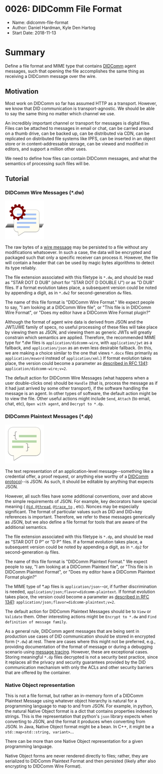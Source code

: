 # 0026: DIDComm File Format
- Name: didcomm-file-format
- Author: Daniel Hardman, Kyle Den Hartog
- Start Date: 2018-11-13


# Summary
[summary]: #summary

Define a file format and MIME type that contains [DIDComm](
 https://github.com/hyperledger/indy-hipe/blob/b0708395fd1669df33a9619efa7770a20c97006e/text/0003-did-comm/README.md)
agent messages, such
that opening the file accomplishes the same thing as receiving a DIDComm
message over the wire.

## Motivation
[motivation]: #motivation

Most work on DIDComm so far has assumed HTTP as a transport. However, we know
that DID communication is transport-agnostic. We should be able to
say the same thing no matter which channel we use.

An incredibly important channel or transport for messages is digital files. Files
can be attached to messages in email or chat, can be carried around on a thumb
drive, can be backed up, can be distributed via CDN, can be replicated on
distributed file systems like IPFS, can be inserted in an object store or
in content-addressable storage, can be viewed and modified in editors, and
support a million other uses.

We need to define how files can contain DIDComm messages, and what the
semantics of processing such files will be.

## Tutorial
[tutorial]: #tutorial

### DIDComm Wire Messages (*.dw)

[![aw icon](aw-small.png)](aw-big.png)

The raw bytes of a [wire message](https://github.com/hyperledger/indy-hipe/blob/master/text/0028-wire-message-format/README.md) may be persisted to a file
without any modifications whatsoever. In such a case, the data will be encrypted
and packaged such that only a specific receiver can process it. However, the file will
contain a header that can be used by magic bytes algorithms to detect its type reliably.

The file extension associated with this filetype is `*.dw`, and should be read as
"STAR DOT D DUB" (short for "STAR DOT D DOUBLE U") or as "D DUB" files.
If a format evolution takes place, a subsequent version could be
noted by appending a digit, as in `*.dw2` for second-generation `dw` files.

The name of this file format is "DIDComm Wire Format." We expect people to say,
"I am looking at a DIDComm Wire file", or "This file is in DIDComm Wire Format", or
"Does my editor have a DIDComm Wire Format plugin?"

Although the format of agent wire data is derived from JSON and the JWT/JWE family
of specs, no useful processing of these files will take place by viewing them as
JSON, and viewing them as generic JWTs will greatly constrain which semantics are
applied. Therefore, the recommended MIME type for *.dw files is
`application/didcomm-wire`, with `application/jwt` as a fallback, and
`application/json` as an even less desirable fallback. (In this, we are making
a choice similar to the one that views `*.docx` files primarily as 
`application/msword` instead of `application/xml`.) If format evolution takes
place, the version could become a parameter as [described in RFC 1341](https://www.w3.org/Protocols/rfc1341/4_Content-Type.html):
`application/didcomm-wire;v=2`.

The default action for DIDComm Wire Messages (what happens when a user double-clicks one)
should be `Handle` (that is, process the message as if it had just arrived by some other transport),
if the software handling the message is an agent. In other types of software,
the default action might be to view the file. Other useful actions might include
`Send`, `Attach` (to email, chat, etc), `Open with agent`, and `Decrypt to *.dp`.

### DIDComm Plaintext Messages (*.dp)

[![ap icon](ap-small.png)](ap-big.png)

The text representation of an application-level message--something like a credential
offer, a proof request, or anything else worthy of a [DIDComm protocol](
https://github.com/hyperledger/indy-hipe/blob/f12c422213b19e4181cdd288671afe2218f82e2c/text/protocols/README.md)--is
JSON. As such, it should be editable by anything that expects JSON.

However, all such files have some additional conventions, over and above the simple
requirements of JSON. For example, key decorators have special meaning (
[`@id`, `@thread`](https://github.com/hyperledger/indy-hipe/blob/613ed302bec4dcc62ed6fab1f3a38ce59a96ca3e/text/message-threading/README.md),
[`@trace_to`](https://github.com/hyperledger/indy-hipe/blob/996adb82e61ab63b37a56254b92f57100ff8c8d9/text/message-tracing/README.md)
, etc). Nonces may be especially significant. The format of particular values
such as DID and DID+key references is important. Therefore, we refer to these messages
generically as JSON, but we also define a file
format for tools that are aware of the additional semantics.

The file extension associated with this filetype is `*.dp`, and should be read as
"STAR DOT D P" or "D P" files. If a format evolution takes place, a subsequent version could be
noted by appending a digit, as in `*.dp2` for second-generation `dp` files.

The name of this file format is "DIDComm Plaintext Format." We expect people to say,
"I am looking at a DIDComm Plaintext file", or "This file is in DIDComm Plaintext Format", or
"Does my editor have a DIDComm Plaintext Format plugin?"

The MIME type of *.ap files is `application/json`--or, if further discrimination is needed,
`application/json;flavor=didcomm-plaintext`. If format evolution takes place, the version could
become a parameter as [described in RFC 1341](https://www.w3.org/Protocols/rfc1341/4_Content-Type.html):
`application/json;flavor=didcomm-plaintext;v=2`.

The default action for DIDComm Plaintext Messages should be to
`View` or `Validate` them. Other interesting actions might be `Encrypt to *.dw`
and `Find definition of message family`.

As a general rule, DIDComm agent messages that are being sent in production use cases of DID communication should be stored 
in encrypted form (`*.dw`) at rest. There are cases where this might not be preferred, e.g., providing documentation of the 
format of message or during a debugging scenario using
[message tracing]((https://github.com/hyperledger/indy-hipe/blob/996adb82e61ab63b37a56254b92f57100ff8c8d9/text/message-tracing/README.md)).
However, these are exceptional cases. Storing meaningful `*.dp` files
decrypted is not a security best practice, since it replaces all the privacy and
security guarantees provided by the DID communication mechanism with only
the ACLs and other security barriers that are offered by the container.

### Native Object representation

This is not a file format, but rather an in-memory form of a DIDComm Plaintext Message
using whatever object hierarchy is natural for a programming language to map to and from
JSON. For example, in python, the natural Native Object format is a dict that contains properties
indexed by strings. This is the representation that python's `json` library expects when
converting to JSON, and the format it produces when converting from JSON. In Java, Native
Object format might be a bean. In C++, it might be a `std::map<std::string, variant>`...

There can be more than one Native Object representation for a given programming language.

Native Object forms are never rendered directly to files; rather, they are serialized to DIDComm Plaintext Format
and then persisted (likely after also encrypting to DIDComm Wire Format).